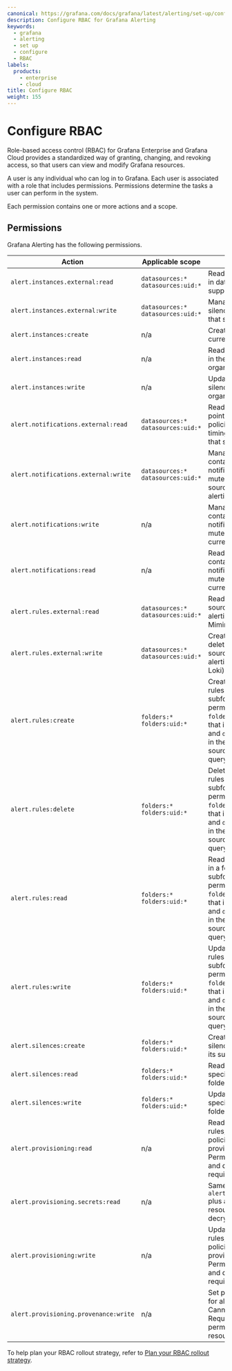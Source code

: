 ```yaml
---
canonical: https://grafana.com/docs/grafana/latest/alerting/set-up/configure-rbac/
description: Configure RBAC for Grafana Alerting
keywords:
  - grafana
  - alerting
  - set up
  - configure
  - RBAC
labels:
  products:
    - enterprise
    - cloud
title: Configure RBAC
weight: 155
---
```


# Configure RBAC

Role-based access control (RBAC) for Grafana Enterprise and Grafana Cloud provides a standardized way of granting, changing, and revoking access, so that users can view and modify Grafana resources.

A user is any individual who can log in to Grafana. Each user is associated with a role that includes permissions. Permissions determine the tasks a user can perform in the system.

Each permission contains one or more actions and a scope.

## Permissions

Grafana Alerting has the following permissions.


| Action                                | Applicable scope                                                                        | Description                                                                                                                                                                                                               |
| ------------------------------------- | --------------------------------------------------------------------------------------- | ------------------------------------------------------------------------------------------------------------------------------------------------------------------------------------------------------------------------- |
| `alert.instances.external:read`       | `datasources:*`<br>`datasources:uid:*`                                                  | Read alerts and silences in data sources that support alerting.                                                                                                                                                           |
| `alert.instances.external:write`      | `datasources:*`<br>`datasources:uid:*`                                                  | Manage alerts and silences in data sources that support alerting.                                                                                                                                                         |
| `alert.instances:create`              | n/a                                                                                     | Create silences in the current organization.                                                                                                                                                                              |
| `alert.instances:read`                | n/a                                                                                     | Read alerts and silences in the current organization.                                                                                                                                                                     |
| `alert.instances:write`               | n/a                                                                                     | Update and expire silences in the current organization.                                                                                                                                                                   |
| `alert.notifications.external:read`   | `datasources:*`<br>`datasources:uid:*`                                                  | Read templates, contact points, notification policies, and mute timings in data sources that support alerting.                                                                                                            |
| `alert.notifications.external:write`  | `datasources:*`<br>`datasources:uid:*`                                                  | Manage templates, contact points, notification policies, and mute timings in data sources that support alerting.                                                                                                          |
| `alert.notifications:write`           | n/a                                                                                     | Manage templates, contact points, notification policies, and mute timings in the current organization.                                                                                                                    |
| `alert.notifications:read`            | n/a                                                                                     | Read all templates, contact points, notification policies, and mute timings in the current organization.                                                                                                                  |
| `alert.rules.external:read`           | `datasources:*`<br>`datasources:uid:*`                                                  | Read alert rules in data sources that support alerting (Prometheus, Mimir, and Loki)                                                                                                                                      |
| `alert.rules.external:write`          | `datasources:*`<br>`datasources:uid:*`                                                  | Create, update, and delete alert rules in data sources that support alerting (Mimir and Loki).                                                                                                                            |
| `alert.rules:create`                  | `folders:*`<br>`folders:uid:*`                                                          | Create Grafana alert rules in a folder and its subfolders. Combine this permission with `folders:read` in a scope that includes the folder and `datasources:query` in the scope of data sources the user can query.       |
| `alert.rules:delete`                  | `folders:*`<br>`folders:uid:*`                                                          | Delete Grafana alert rules in a folder and its subfolders. Combine this permission with `folders:read` in a scope that includes the folder and `datasources:query` in the scope of data sources the user can query.       |
| `alert.rules:read`                    | `folders:*`<br>`folders:uid:*`                                                          | Read Grafana alert rules in a folder and its subfolders. Combine this permission with `folders:read` in a scope that includes the folder and `datasources:query` in the scope of data sources the user can query.         |
| `alert.rules:write`                   | `folders:*`<br>`folders:uid:*`                                                          | Update Grafana alert rules in a folder and its subfolders. Combine this permission with `folders:read` in a scope that includes the folder and `datasources:query` in the scope of data sources the user can query.       |
| `alert.silences:create`               | `folders:*`<br>`folders:uid:*`                                                          | Create rule-specific silences in a folder and its subfolders.                                                                                                                                                             |
| `alert.silences:read`                 | `folders:*`<br>`folders:uid:*`                                                          | Read general and rule-specific silences in a folder and its subfolders.                                                                                                                                                   |
| `alert.silences:write`                | `folders:*`<br>`folders:uid:*`                                                          | Update and expire rule-specific silences in a folder and its subfolders.                                                                                                                                                  |
| `alert.provisioning:read`             | n/a                                                                                     | Read all Grafana alert rules, notification policies, etc via provisioning API. Permissions to folders and datasource are not required.                                                                                    |
| `alert.provisioning.secrets:read`     | n/a                                                                                     | Same as `alert.provisioning:read` plus ability to export resources with decrypted secrets.                                                                                                                                |
| `alert.provisioning:write`            | n/a                                                                                     | Update all Grafana alert rules, notification policies, etc via provisioning API. Permissions to folders and datasource are not required.                                                                                  |
| `alert.provisioning.provenance:write` | n/a                                                                                     | Set provisioning status for alerting resources. Cannot be used alone. Requires user to have permissions to access resources
To help plan your RBAC rollout strategy, refer to [Plan your RBAC rollout strategy](https://grafana.com/docs/grafana/next/administration/roles-and-permissions/access-control/plan-rbac-rollout-strategy/).
